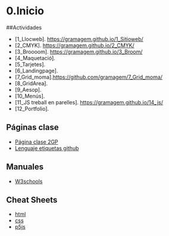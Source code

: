 # 0.Inicio


##Actividades
* [1_Llocweb]. https://gramagem.github.io/1_Sitioweb/
* [2_CMYK]. https://gramagem.github.io/2_CMYK/
* [3_Broooom]. https://gramagem.github.io/3_Broom/
* [4_Maquetació]. 
* [5_Tarjetes].
* [6_Landingpage].
* [7_Grid_moma].https://github.com/gramagem/7_Grid_moma/
* [8_GridArea].
* [9_Aesop].
* [10_Menús].
* [11_JS treball en parelles]. https://gramagem.github.io/14_js/
* [12_Portfolio].
## Páginas clase
* [Página clase 2GP](https://arquesm.github.io/2GP/)
* [Lenguaje etiquetas github](https://github.com/adam-p/markdown-here/wiki/Markdown-Cheatsheet)

## Manuales
* [W3schools](https://www.w3schools.com/html/default.asp)

## Cheat Sheets
* [html](https://websitesetup.org/HTML5-cheat-sheet/)
* [css](https://websitesetup.org/wp-content/uploads/2016/10/wsu-css-cheat-sheet.pdf)
* [p5js](https://github.com/bmoren/p5js-cheat-sheet)
